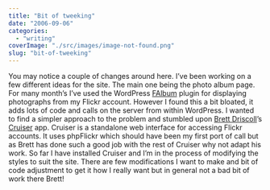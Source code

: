```yaml
---
title: "Bit of tweeking"
date: "2006-09-06"
categories: 
  - "writing"
coverImage: "./src/images/image-not-found.png"
slug: "bit-of-tweeking"
---
```


You may notice a couple of changes around here. I’ve been working on a few different ideas for the site. The main one being the photo album page. For many month’s I’ve used the WordPress [FAlbum](http://www.worrad.com/) plugin for displaying photographs from my Flickr account. However I found this a bit bloated, it adds lots of code and calls on the server from within WordPress. I wanted to find a simpler approach to the problem and stumbled upon [Brett Driscoll](http://www.brettdriscoll.com/)’s [Cruiser](http://www.getcruiser.com/) app. Cruiser is a standalone web interface for accessing Flickr accounts. It uses phpFlickr which should have been my first port of call but as Brett has done such a good job with the rest of Cruiser why not adapt his work. So far I have installed Cruiser and I’m in the process of modifying the styles to suit the site. There are few modifications I want to make and bit of code adjustment to get it how I really want but in general not a bad bit of work there Brett!
